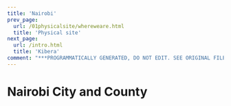 ```yaml
---
title: 'Nairobi'
prev_page:
  url: /01physicalsite/whereweare.html
  title: 'Physical site'
next_page:
  url: /intro.html
  title: 'Kibera'
comment: "***PROGRAMMATICALLY GENERATED, DO NOT EDIT. SEE ORIGINAL FILES IN /content***"
---
```

# Nairobi City and County
